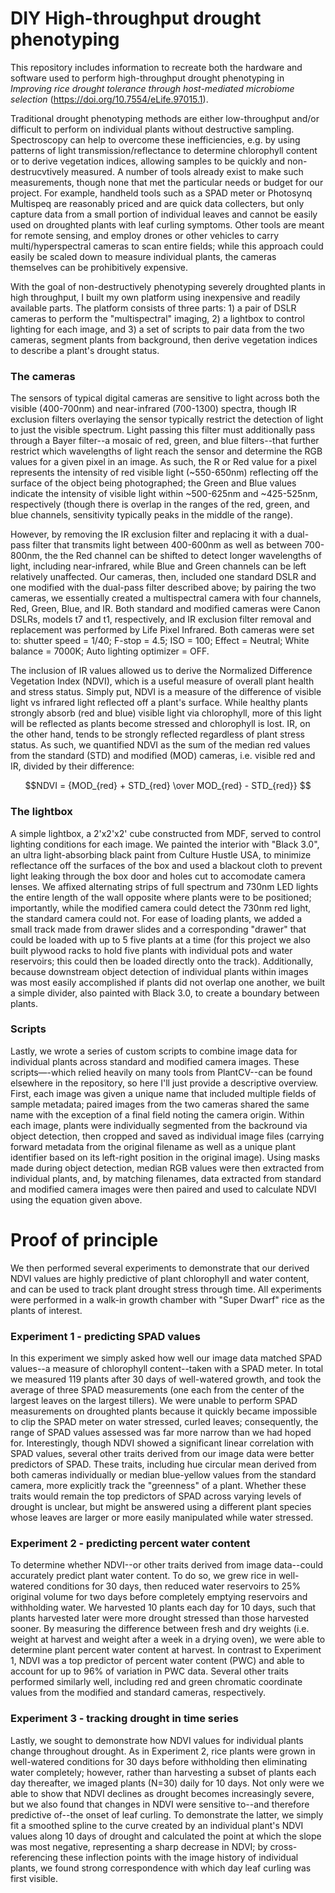 # DIY High-throughput drought phenotyping

This repository includes information to recreate both the hardware and software used to perform high-throughput drought phenotyping in *Improving rice drought tolerance through host-mediated microbiome selection* (https://doi.org/10.7554/eLife.97015.1).

Traditional drought phenotyping methods are either low-throughput and/or difficult to perform on individual plants without destructive sampling. Spectroscopy can help to overcome these inefficiencies, e.g. by using patterns of light transmission/reflectance to determine chlorophyll content or to derive vegetation indices, allowing samples to be quickly and non-destrucvtively measured. A number of tools already exist to make such measurements, though none that met the particular needs or budget for our project. For example, handheld tools such as a SPAD meter or Photosynq Multispeq are reasonably priced and are quick data collecters, but only capture data from a small portion of individual leaves and cannot be easily used on droughted plants with leaf curling symptoms. Other tools are meant for remote sensing, and employ drones or other vehicles to carry multi/hyperspectral cameras to scan entire fields; while this approach could  easily be scaled down to measure individual plants, the cameras themselves can be prohibitively expensive. 

With the goal of non-destructively phenotyping severely droughted plants in high throughput, I built my own platform using inexpensive and readily available parts. The platform consists of three parts: 1) a pair of DSLR cameras to perform the "multispectral" imaging, 2) a lightbox to control lighting for each image, and 3) a set of scripts to pair data from the two cameras, segment plants from background, then derive vegetation indices to describe a plant's drought status.

### The cameras
The sensors of typical digital cameras are sensitive to light across both the visible (400-700nm) and near-infrared (700-1300) spectra, though IR exclusion filters overlaying the sensor typically restrict the detection of light to just the visible spectrum. Light passing this filter must additionally pass through a Bayer filter--a mosaic of red, green, and blue filters--that further restrict which wavelengths of light reach the sensor and determine the RGB values for a given pixel in an image. As such, the R or Red value for a pixel represents the intensity of red visible light (~550-650nm) reflecting off the surface of the object being photographed; the Green and Blue values indicate the intensity of visible light within ~500-625nm and ~425-525nm, respectively (though there is overlap in the ranges of the red, green, and blue channels, sensitivity typically peaks in the middle of the range).

However, by removing the IR exclusion filter and replacing it with a dual-pass filter that transmits light between 400-600nm as well as between 700-800nm, the  the Red channel can be shifted to detect longer wavelengths of light, including near-infrared, while Blue and Green channels can be left relatively unaffected. Our cameras, then, included one standard DSLR and one modified with the dual-pass filter described above; by pairing the two cameras, we essentially created a multispectral camera with four channels, Red, Green, Blue, and IR. Both standard and modified cameras were Canon DSLRs, models t7 and t1, respectively, and IR exclusion filter removal and replacement was performed by Life Pixel Infrared. Both cameras were set to: shutter speed = 1/40; F-stop = 4.5; ISO = 100; Effect = Neutral; White balance = 7000K; Auto lighting optimizer = OFF. 

The inclusion of IR values allowed us to derive the Normalized Difference Vegetation Index (NDVI), which is a useful measure of overall plant health and stress status. Simply put, NDVI is a measure of the difference of visible light vs infrared light reflected off a plant's surface. While healthy plants strongly absorb (red and blue) visible light via chlorophyll, more of this light will be reflected as plants become stressed and chlorophyll is lost. IR, on the other hand, tends to be strongly reflected regardless of plant stress status. As such, we quantified NDVI as the sum of the median red values from the standard (STD) and modified (MOD) cameras, i.e. visible red and IR, divided by their difference:
```math
NDVI = {MOD_{red} + STD_{red} \over MOD_{red} - STD_{red}} 
```

### The lightbox
A simple lightbox, a 2'x2'x2' cube constructed from MDF, served to control lighting conditions for each image. We painted the interior with "Black 3.0", an ultra light-absorbing black paint from Culture Hustle USA, to minimize reflectance off the surfaces of the box and used a blackout cloth to prevent light leaking through the box door and holes cut to accomodate camera lenses. We affixed alternating strips of full spectrum and 730nm LED lights the entire length of the wall opposite where plants were to be positioned; importantly, while the modified camera could detect the 730nm red light, the standard camera could not. For ease of loading plants, we added a small track made from drawer slides and a corresponding "drawer" that could be loaded with up to 5 five plants at a time (for this project we also built plywood racks to hold five plants with individual pots and water reservoirs; this could then be loaded directly onto the track). Additionally, because downstream object detection of individual plants within images was most easily accomplished if plants did not overlap one another, we built a simple divider, also painted with Black 3.0, to create a boundary between plants.

### Scripts
Lastly, we wrote a series of custom scripts to combine image data for individual plants across standard and modified camera images. These scripts—-which relied heavily on many tools from PlantCV--can be found elsewhere in the repository, so here I'll just provide a descriptive overview. First, each image was given a unique name that included multiple fields of sample metadata; paired images from the two cameras shared the same name with the exception of a final field noting the camera origin. Within each image, plants were individually segmented from the backround via object detection, then cropped and saved as individual image files (carrying forward metadata from the original filename as well as a unique plant identifier based on its left-right position in the original image). Using masks made during object detection, median RGB values were then extracted from individual plants, and, by matching filenames, data extracted from standard and modified camera images were then paired and used to calculate NDVI using the equation given above.

# Proof of principle
We then performed several experiments to demonstrate that our derived NDVI values are highly predictive of plant chlorophyll and water content, and can be used to track plant drought stress through time. All experiments were performed in a walk-in growth chamber with "Super Dwarf" rice as the plants of interest. 

### Experiment 1 - predicting SPAD values
In this experiment we simply asked how well our image data matched SPAD values--a measure of chlorophyll content--taken with a SPAD meter. In total we measured 119 plants after 30 days of well-watered growth, and took the average of three SPAD measurements (one each from the center of the largest leaves on the largest tillers). We were unable to perform SPAD measurements on droughted plants because it quickly became impossible to clip the SPAD meter on water stressed, curled leaves; consequently, the range of SPAD values assessed was far more narrow than we had hoped for. Interestingly, though NDVI showed a significant linear correlation with SPAD values, several other traits derived from our image data were better predictors of SPAD. These traits, including hue circular mean derived from both cameras individually or median blue-yellow values from the standard camera, more explicitly track the "greenness" of a plant. Whether these traits would remain the top predictors of SPAD across varying levels of drought is unclear, but might be answered using a different plant species whose leaves are larger or more easily manipulated while water stressed.

### Experiment 2 - predicting percent water content
To determine whether NDVI--or other traits derived from image data--could accurately predict plant water content. To do so, we grew rice in well-watered conditions for 30 days, then reduced water reservoirs to 25% original volume for two days before completely emptying reservoirs and withholding water. We  harvested 10 plants each day for 10 days, such that plants harvested later were more drought stressed than those harvested sooner. By measuring the difference between fresh and dry weights (i.e. weight at harvest and weight after a week in a drying oven), we were able to determine plant percent water content at harvest. In contrast to Experiment 1, NDVI was a top predictor of percent water content (PWC) and able to account for up to 96% of variation in PWC data. Several other traits performed similarly well, including red and green chromatic coordinate values from the modified and standard cameras, respectively.

### Experiment 3 - tracking drought in time series
Lastly, we sought to demonstrate how NDVI values for individual plants change throughout drought. As in Experiment 2, rice plants were grown in well-watered conditions for 30 days before withholding then eliminating water completely; however, rather than harvesting a subset of plants each day thereafter, we imaged plants (N=30) daily for 10 days. Not only were we able to show that NDVI declines as drought becomes increasingly severe, but we also found that changes in NDVI were sensitive to--and therefore predictive of--the onset of leaf curling. To demonstrate the latter, we simply fit a smoothed spline to the curve created by an individual plant's NDVI values along 10 days of drought and calculated the point at which the slope was most negative, representing a sharp decrease in NDVI; by cross-referencing these inflection points with the image history of individual plants, we found strong correspondence with which day leaf curling was first visible.
